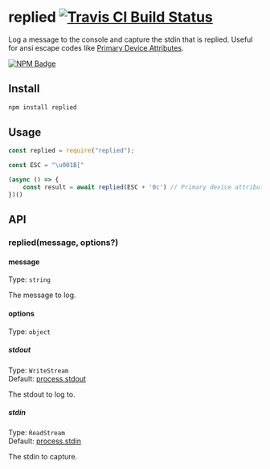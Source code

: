 # replied [![Travis CI Build Status](https://img.shields.io/travis/com/Richienb/replied/master.svg?style=for-the-badge)](https://travis-ci.com/Richienb/replied)

Log a message to the console and capture the stdin that is replied. Useful for ansi escape codes like [Primary Device Attributes](https://terminalguide.namepad.de/seq/csi_sc/).

[![NPM Badge](https://nodei.co/npm/replied.png)](https://npmjs.com/package/replied)

## Install

```sh
npm install replied
```

## Usage

```js
const replied = require("replied");

const ESC = "\u001B["

(async () => {
	const result = await replied(ESC + '0c') // Primary device attributes
})()
```

## API

### replied(message, options?)

#### message

Type: `string`

The message to log.

#### options

Type: `object`

##### stdout

Type: `WriteStream`\
Default: [process.stdout](https://nodejs.org/api/process.html#process_process_stdout)

The stdout to log to.

##### stdin

Type: `ReadStream`\
Default: [process.stdin](https://nodejs.org/api/process.html#process_process_stdin)

The stdin to capture.
